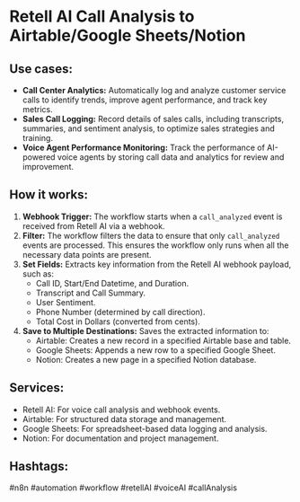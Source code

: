 # Retell AI Call Analysis to Airtable/Google Sheets/Notion

## Use cases:

- **Call Center Analytics:** Automatically log and analyze customer service calls to identify trends, improve agent performance, and track key metrics.
- **Sales Call Logging:** Record details of sales calls, including transcripts, summaries, and sentiment analysis, to optimize sales strategies and training.
- **Voice Agent Performance Monitoring:** Track the performance of AI-powered voice agents by storing call data and analytics for review and improvement.

## How it works:

1.  **Webhook Trigger:** The workflow starts when a `call_analyzed` event is received from Retell AI via a webhook.
2.  **Filter:** The workflow filters the data to ensure that only `call_analyzed` events are processed. This ensures the workflow only runs when all the necessary data points are present.
3.  **Set Fields:** Extracts key information from the Retell AI webhook payload, such as:
    *   Call ID, Start/End Datetime, and Duration.
    *   Transcript and Call Summary.
    *   User Sentiment.
    *   Phone Number (determined by call direction).
    *   Total Cost in Dollars (converted from cents).
4.  **Save to Multiple Destinations:** Saves the extracted information to:
    *   Airtable: Creates a new record in a specified Airtable base and table.
    *   Google Sheets: Appends a new row to a specified Google Sheet.
    *   Notion: Creates a new page in a specified Notion database.

## Services:

-   Retell AI: For voice call analysis and webhook events.
-   Airtable: For structured data storage and management.
-   Google Sheets: For spreadsheet-based data logging and analysis.
-   Notion: For documentation and project management.

## Hashtags:

#n8n #automation #workflow #retellAI #voiceAI #callAnalysis
